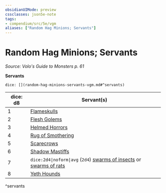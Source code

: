 ```yaml
---
obsidianUIMode: preview
cssclasses: json5e-note
tags:
- compendium/src/5e/vgm
aliases: ["Random Hag Minions; Servants"]
---
```

# Random Hag Minions; Servants
*Source: Volo's Guide to Monsters p. 61* 

**Servants**

`dice: [](random-hag-minions-servants-vgm.md#^servants)`

| dice: d8 | Servant(s) |
|----------|------------|
| 1 | [Flameskulls](compendium/bestiary/undead/flameskull.md) |
| 2 | [Flesh Golems](compendium/bestiary/construct/flesh-golem.md) |
| 3 | [Helmed Horrors](compendium/bestiary/construct/helmed-horror.md) |
| 4 | [Rug of Smothering](compendium/bestiary/construct/rug-of-smothering.md) |
| 5 | [Scarecrows](compendium/bestiary/construct/scarecrow.md) |
| 6 | [Shadow Mastiffs](compendium/bestiary/monstrosity/shadow-mastiff-alpha-mpmm.md) |
| 7 | `dice:2d4\|noform\|avg` (`2d4`) [swarms of insects](compendium/bestiary/beast/swarm-of-insects.md) or [swarms of rats](compendium/bestiary/beast/swarm-of-rats.md) |
| 8 | [Yeth Hounds](compendium/bestiary/fey/yeth-hound-mpmm.md) |
^servants